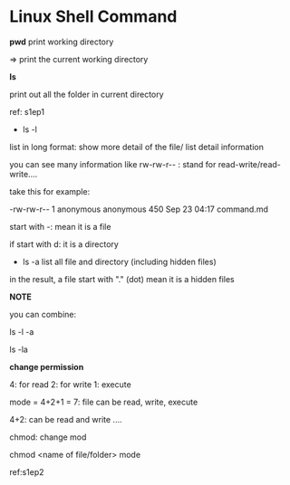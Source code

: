 Linux Shell Command
===================

**pwd**
print working directory

=> print the current working directory

**ls**

print out all the folder in current directory

ref: s1ep1

* ls -l 

list in long format: show more detail of the file/ list detail information

you can see many information like rw-rw-r-- : stand for read-write/read-write....

take this for example:

-rw-rw-r-- 1 anonymous anonymous 450 Sep 23 04:17 command.md

start with -: mean it is a file

if start with d: it is a directory

* ls -a
list all file and directory (including hidden files)

in the result, a file start with "." (dot) mean it is a hidden files

**NOTE**

you can combine:

ls -l -a

ls -la

**change permission**

4: for read
2: for write
1: execute

mode = 4+2+1 = 7: file can be read, write, execute

4+2: can be read and write
....

chmod: change mod

chmod <name of file/folder> mode

ref:s1ep2

